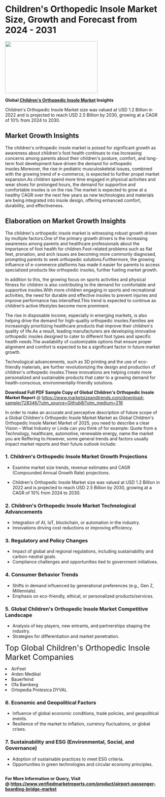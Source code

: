 <H1>Children's Orthopedic Insole Market Size, Growth and Forecast from 2024 - 2031</H1><img class="aligncenter size-medium wp-image-584254" src="https://thirdeyenews.in/wp-content/uploads/2024/09/Global-Market-Research-300x168.jpeg" alt="" width="300" height="168" /><p><strong>Global&nbsp;<a href="https://www.marketsizeandtrends.com/download-sample/728346/?utm_source=Github8j?utm_medium=216">Children's Orthopedic Insole Market</a> Insights</strong></p><p>Children's Orthopedic Insole Market size was valued at USD 1.2 Billion in 2022 and is projected to reach USD 2.5 Billion by 2030, growing at a CAGR of 10% from 2024 to 2030.</p><p><h2>Market Growth Insights</h2> <p>The children's orthopedic insole market is poised for significant growth as awareness about children's foot health continues to rise.Increasing concerns among parents about their children's posture, comfort, and long-term foot development have driven the demand for orthopedic insoles.Moreover, the rise in pediatric musculoskeletal issues, combined with the growing trend of e-commerce, is expected to further propel market expansion.As children spend more time engaged in physical activities and wear shoes for prolonged hours, the demand for supportive and comfortable insoles is on the rise.The market is expected to grow at a healthy CAGR over the next few years as new technologies and materials are being integrated into insole design, offering enhanced comfort, durability, and effectiveness.</p> <h2>Elaboration on Market Growth Insights</h2> <p>The children's orthopedic insole market is witnessing robust growth driven by multiple factors.One of the primary growth drivers is the increasing awareness among parents and healthcare professionals about the importance of foot health for children.Foot-related problems such as flat feet, pronation, and arch issues are becoming more commonly diagnosed, prompting parents to seek orthopedic solutions.Furthermore, the growing influence of e-commerce platforms has made it easier for parents to access specialized products like orthopedic insoles, further fueling market growth.</p> <p>In addition to this, the growing focus on sports activities and physical fitness for children is also contributing to the demand for comfortable and supportive insoles.With more children engaging in sports and recreational activities, the need for durable and effective insoles to prevent injuries and improve performance has intensified.This trend is expected to continue as children’s active lifestyles become more prominent.</p> <p>The rise in disposable income, especially in emerging markets, is also helping drive the demand for high-quality orthopedic insoles.Families are increasingly prioritizing healthcare products that improve their children's quality of life.As a result, leading manufacturers are developing innovative orthopedic insoles designed to cater to different foot types and specific health needs.The availability of customizable options that ensure proper alignment and comfort is expected to be a significant factor in future market growth.</p> <p>Technological advancements, such as 3D printing and the use of eco-friendly materials, are further revolutionizing the design and production of children's orthopedic insoles.These innovations are helping create more personalized and sustainable products that cater to a growing demand for health-conscious, environmentally-friendly solutions.</p> <p><span class=""><strong>Download Full PDF Sample Copy of Global Children's Orthopedic Insole Market Report</strong> @ <a href="https://www.marketsizeandtrends.com/download-sample/728346/?utm_source=Github8j?utm_medium=216" target="_blank">https://www.marketsizeandtrends.com/download-sample/728346/?utm_source=Github8j?utm_medium=216</a></span></p><p>In order to make an accurate and perceptive description of future scope of a Global&nbsp;Children's Orthopedic Insole Market Market as Global&nbsp;Children's Orthopedic Insole Market Market of 2025, you need to describe a clear Vision &ndash; What Industry or Linda can you think of for example: Quote from a Technology, healthcare, automotive, renewable energy, name the market you are Reffering to.However, some general trends and factors usually impact market reports and their future outlook include:</p><h3>1.&nbsp;<strong>Children's Orthopedic Insole Market Growth Projections</strong></h3><ul><li>Examine market size trends, revenue estimates and CAGR (Compounded Annual Growth Rate) projections.</li><li><p>Children's Orthopedic Insole Market size was valued at USD 1.2 Billion in 2022 and is projected to reach USD 2.5 Billion by 2030, growing at a CAGR of 10% from 2024 to 2030.</p></li></ul><h3>2.&nbsp;<strong>Children's Orthopedic Insole Market Technological Advancements</strong></h3><ul><li>Integration of AI, IoT, blockchain, or automation in the industry.</li><li>Innovations driving cost reductions or improving efficiency.</li></ul><h3>3.&nbsp;<strong>Regulatory and Policy Changes</strong></h3><ul><li>Impact of global and regional regulations, including sustainability and carbon-neutral goals.</li><li>Compliance challenges and opportunities tied to government initiatives.</li></ul><h3>4.&nbsp;<strong>Consumer Behavior Trends</strong></h3><ul><li>Shifts in demand influenced by generational preferences (e.g., Gen Z, Millennials).</li><li>Emphasis on eco-friendly, ethical, or personalized products/services.</li></ul><h3>5.&nbsp;<strong>Global Children's Orthopedic Insole Market Competitive Landscape</strong></h3><ul><li>Analysis of key players, new entrants, and partnerships shaping the industry.</li><li>Strategies for differentiation and market penetration.</li></ul><p data-pm-slice="1 1 []"><span style="color: inherit; font-family: inherit; font-size: 25px;">Top Global Children's Orthopedic Insole Market Companies</span></p><div class="" data-test-id=""><p><li>AirFeet</li><li> Arden Medikal</li><li> Bauerfeind</li><li> Ofa Bamberg</li><li> Ortopedia Protesica DYVAL</li></p></div><h3>6.&nbsp;<strong>Economic and Geopolitical Factors</strong></h3><ul><li>Influence of global economic conditions, trade policies, and geopolitical events.</li><li>Resilience of the market to inflation, currency fluctuations, or global crises.</li></ul><h3>7.&nbsp;<strong>Sustainability and ESG (Environmental, Social, and Governance)</strong></h3><ul><li>Adoption of sustainable practices to meet ESG criteria.</li><li>Opportunities in green technologies and circular economy principles.</li></ul><h2><strong style="font-size: 14px;">For More Information or Query, Visit @&nbsp;</strong><a style="background-color: #ffffff; font-size: 14px;" href="https://www.marketsizeandtrends.com/report/children-s-orthopedic-insole-market/" target="_blank">https://www.verifiedmarketreports.com/product/airport-passenger-boarding-bridge-market</a></h2>